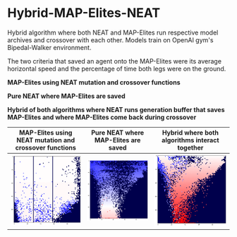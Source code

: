 ﻿# Hybrid-MAP-Elites-NEAT
Hybrid algorithm where both NEAT and MAP-Elites run respective model archives and crossover with each other. Models train on OpenAI gym's Bipedal-Walker environment. 

The two criteria that saved an agent onto the MAP-Elites were its average horizontal speed and the percentage of time both legs were on the ground. 

**MAP-Elites using NEAT mutation and crossover functions**


**Pure NEAT where MAP-Elites are saved**

**Hybrid of both algorithms where NEAT runs generation buffer that saves MAP-Elites and where MAP-Elites come back during crossover**

MAP-Elites using NEAT mutation and crossover functions | Pure NEAT where MAP-Elites are saved | Hybrid where both algorithms interact together
------------ | ------------- | -------------
![](https://github.com/RedRyan111/Hybrid-MAP-Elites-NEAT/blob/main/Plots/MAP-Pure-saved-elites-w-weighted-graphs.png) | ![](https://github.com/RedRyan111/Hybrid-MAP-Elites-NEAT/blob/main/Plots/NEAT-Pure-fixed-saved-elites.png) | ![](https://github.com/RedRyan111/Hybrid-MAP-Elites-NEAT/blob/main/Plots/temp_try_elites.png)
